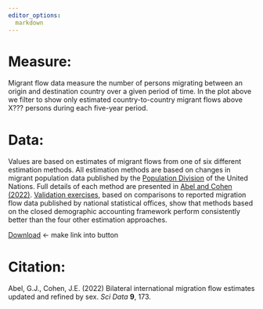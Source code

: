 ```yaml
---
editor_options: 
  markdown
---
```


# Measure:

Migrant flow data measure the number of persons migrating between an origin and destination country over a given period of time. In the plot above we filter to show only estimated country-to-country migrant flows above X??? persons during each five-year period.

# Data:

Values are based on estimates of migrant flows from one of six different estimation methods. All estimation methods are based on changes in migrant population data published by the [Population Division](https://www.un.org/development/desa/pd/content/international-migrant-stock) of the United Nations. Full details of each method are presented in [Abel and Cohen (2022)](https://www.nature.com/articles/s41597-022-01271-z). [Validation exercises](https://www.nature.com/articles/s41597-022-01271-z#Sec5), based on comparisons to reported migration flow data published by national statistical offices, show that methods based on the closed demographic accounting framework perform consistently better than the four other estimation approaches.

[Download](https://doi.org/10.6084/m9.figshare.12845711) <- make link into button

# Citation:

Abel, G.J., Cohen, J.E. (2022) Bilateral international migration flow estimates updated and refined by sex. *Sci Data* **9**, 173.
